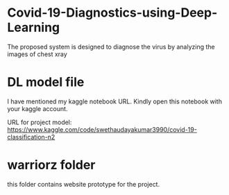 # Covid-19-Diagnostics-using-Deep-Learning
The proposed system is designed to diagnose the virus by analyzing the images of chest xray


# DL model file
I have mentioned my kaggle notebook URL. Kindly open this notebook with your kaggle account.

URL for project model:
https://www.kaggle.com/code/swethaudayakumar3990/covid-19-classification-n2

# warriorz folder

this folder contains website prototype for the project.
